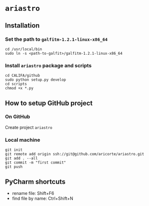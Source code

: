 # `ariastro`

## Installation



### Set the path to `galfitm-1.2.1-linux-x86_64`

```shell
cd /usr/local/bin
sudo ln -s <path-to-galfit>/galfitm-1.2.1-linux-x86_64
```

### Install `ariastro` package and scripts

```shell
cd CALIFA/github
sudo python setup.py develop
cd scripts
chmod +x *.py
```



## How to setup GitHub project

### On GitHub

Create project `ariastro`

### Local machine

```shell
git init
git remote add origin ssh://git@github.com/aricorte/ariastro.git
git add . --all
git commit -m "first commit"
git push
```

## PyCharm shortcuts

  - rename file: Shift+F6
  - find file by name: Ctrl+Shift+N